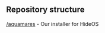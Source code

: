 ## Repository structure

[/aquamares](https://github.com/eyehide/aquamares) - Our installer for HideOS
